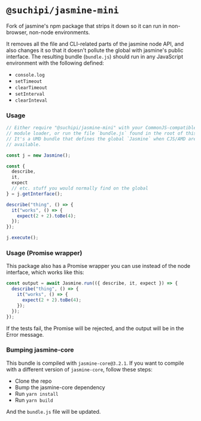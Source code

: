 # `@suchipi/jasmine-mini`

Fork of jasmine's npm package that strips it down so it can run in non-browser, non-node environments.

It removes all the file and CLI-related parts of the jasmine node API, and also changes it so that it doesn't pollute the global with jasmine's public interface. The resulting bundle (`bundle.js`) should run in any JavaScript environment with the following defined:

- `console.log`
- `setTimeout`
- `clearTimeout`
- `setInterval`
- `clearInteval`

### Usage

```js
// Either require "@suchipi/jasmine-mini" with your CommonJS-compatible
// module loader, or run the file `bundle.js` found in the root of this repo.
// It's a UMD bundle that defines the global `Jasmine` when CJS/AMD aren't
// available.

const j = new Jasmine();

const {
  describe,
  it,
  expect
  // etc. stuff you would normally find on the global
} = j.getInterface();

describe("thing", () => {
  it("works", () => {
    expect(2 + 2).toBe(4);
  });
});

j.execute();
```

### Usage (Promise wrapper)

This package also has a Promise wrapper you can use instead of the node interface, which works like this:

```js
const output = await Jasmine.run(({ describe, it, expect }) => {
  describe("thing", () => {
    it("works", () => {
      expect(2 + 2).toBe(4);
    });
  });
});
```

If the tests fail, the Promise will be rejected, and the output will be in the Error message.

### Bumping jasmine-core

This bundle is compiled with `jasmine-core@3.2.1`. If you want to compile with a different version of `jasmine-core`, follow these steps:

- Clone the repo
- Bump the jasmine-core dependency
- Run `yarn install`
- Run `yarn build`

And the `bundle.js` file will be updated.
